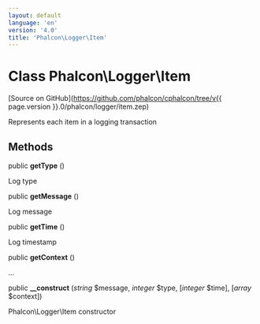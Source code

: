 ```yaml
---
layout: default
language: 'en'
version: '4.0'
title: 'Phalcon\Logger\Item'
---
```

# Class **Phalcon\Logger\Item**

[Source on GitHub](https://github.com/phalcon/cphalcon/tree/v{{ page.version }}.0/phalcon/logger/item.zep)

Represents each item in a logging transaction

## Methods

public **getType** ()

Log type

public **getMessage** ()

Log message

public **getTime** ()

Log timestamp

public **getContext** ()

...

public **__construct** (*string* $message, *integer* $type, [*integer* $time], [*array* $context])

Phalcon\Logger\Item constructor
